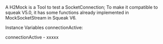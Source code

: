 A H2Mock is a Tool to test a SocketConnection;
To make it compatible to squeak V5.0, it has some functions already implemented in MockSocketStream in Squeak V6.

Instance Variables
	connectionActive:		<Object>

connectionActive
	- xxxxx
